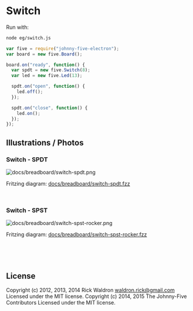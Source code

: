 <!--remove-start-->

# Switch



Run with:
```bash
node eg/switch.js
```

<!--remove-end-->

```javascript
var five = require("johnny-five-electron");
var board = new five.Board();

board.on("ready", function() {
  var spdt = new five.Switch(8);
  var led = new five.Led(13);

  spdt.on("open", function() {
    led.off();
  });

  spdt.on("close", function() {
    led.on();
  });
});

```


## Illustrations / Photos


### Switch - SPDT



![docs/breadboard/switch-spdt.png](breadboard/switch-spdt.png)<br>

Fritzing diagram: [docs/breadboard/switch-spdt.fzz](breadboard/switch-spdt.fzz)

&nbsp;
### Switch - SPST



![docs/breadboard/switch-spst-rocker.png](breadboard/switch-spst-rocker.png)<br>

Fritzing diagram: [docs/breadboard/switch-spst-rocker.fzz](breadboard/switch-spst-rocker.fzz)

&nbsp;





&nbsp;

<!--remove-start-->

## License
Copyright (c) 2012, 2013, 2014 Rick Waldron <waldron.rick@gmail.com>
Licensed under the MIT license.
Copyright (c) 2014, 2015 The Johnny-Five Contributors
Licensed under the MIT license.

<!--remove-end-->
